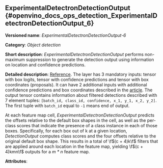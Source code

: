 ## ExperimentalDetectronDetectionOutput <a name="ExperimentalDetectronDetectionOutput"></a> {#openvino_docs_ops_detection_ExperimentalDetectronDetectionOutput_6}

**Versioned name**: *ExperimentalDetectronDetectionOutput-6*

**Category**: *Object detection*

**Short description**: *ExperimentalDetectronDetectionOutput* performs non-maximum suppression to generate the detection output using information on location and confidence predictions.

**Detailed description**: [Reference](https://arxiv.org/pdf/1512.02325.pdf). The layer has 3 mandatory inputs: tensor with box logits, tensor with confidence predictions and tensor with box coordinates (proposals). It can have 2 additional inputs with additional confidence predictions and box coordinates described in the [article](https://arxiv.org/pdf/1711.06897.pdf). The output tensor contains information about filtered detections described with 7 element tuples: `[batch_id, class_id, confidence, x_1, y_1, x_2, y_2]`. The first tuple with `batch_id` equal to `-1` means end of output.

At each feature map cell, *ExperimentalDetectronDetectionOutput* predicts the offsets relative to the default box shapes in the cell, as well as the per-class scores that indicate the presence of a class instance in each of those boxes. Specifically, for each box out of k at a given location, *DetectionOutput* computes class scores and the four offsets relative to the original default box shape. This results in a total of \f$(c + 4)k\f$ filters that are applied around each location in the feature map, yielding \f$(c + 4)kmn\f$ outputs for a *m \* n* feature map.

**Attributes**:
